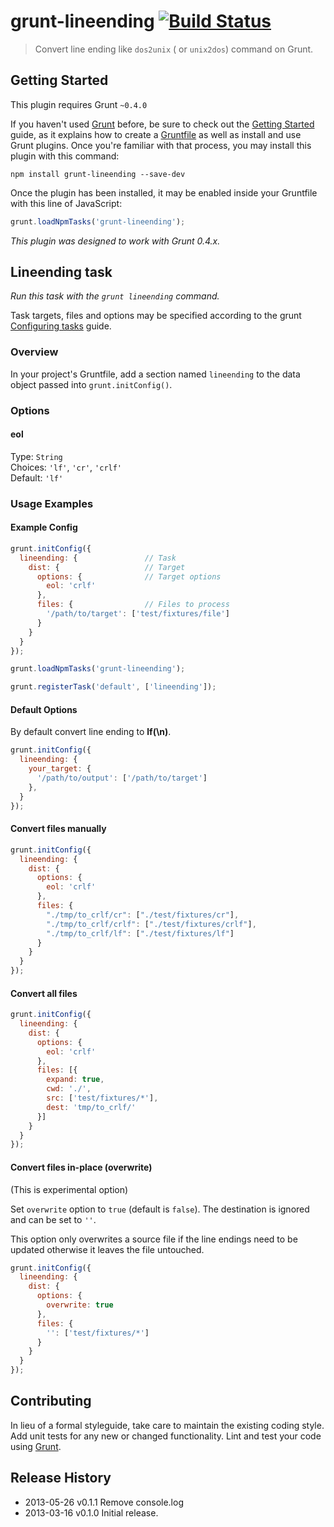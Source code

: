 # grunt-lineending [![Build Status](https://travis-ci.org/suisho/grunt-lineending.png?branch=master)](https://travis-ci.org/suisho/grunt-lineending)

> Convert line ending like `dos2unix` ( or `unix2dos`) command on Grunt.


## Getting Started
This plugin requires Grunt `~0.4.0`

If you haven't used [Grunt](http://gruntjs.com/) before, be sure to check out the [Getting Started](http://gruntjs.com/getting-started) guide, as it explains how to create a [Gruntfile](http://gruntjs.com/sample-gruntfile) as well as install and use Grunt plugins. Once you're familiar with that process, you may install this plugin with this command:

```shell
npm install grunt-lineending --save-dev
```

Once the plugin has been installed, it may be enabled inside your Gruntfile with this line of JavaScript:

```js
grunt.loadNpmTasks('grunt-lineending');
```

*This plugin was designed to work with Grunt 0.4.x.*


## Lineending task
_Run this task with the `grunt lineending` command._

Task targets, files and options may be specified according to the grunt [Configuring tasks](http://gruntjs.com/configuring-tasks) guide.

### Overview
In your project's Gruntfile, add a section named `lineending` to the data object passed into `grunt.initConfig()`.

### Options

#### eol
Type: `String`  
Choices: `'lf'`, `'cr'`, `'crlf'`  
Default: `'lf'`  

### Usage Examples

#### Example Config

```javascript
grunt.initConfig({
  lineending: {               // Task
    dist: {                   // Target
      options: {              // Target options
        eol: 'crlf'
      },
      files: {                // Files to process
        '/path/to/target': ['test/fixtures/file']
      }
    }
  }
});

grunt.loadNpmTasks('grunt-lineending');

grunt.registerTask('default', ['lineending']);
```

#### Default Options
By default convert line ending to <b>lf(\n)</b>.

```js
grunt.initConfig({
  lineending: {
    your_target: {
      '/path/to/output': ['/path/to/target']
    },
  }
});
```

#### Convert files manually
```js
grunt.initConfig({
  lineending: {
    dist: {
      options: {
        eol: 'crlf'
      },
      files: {
        "./tmp/to_crlf/cr": ["./test/fixtures/cr"],
        "./tmp/to_crlf/crlf": ["./test/fixtures/crlf"],
        "./tmp/to_crlf/lf": ["./test/fixtures/lf"]
      }
    }
  }
});
```

#### Convert all files
```js
grunt.initConfig({
  lineending: {
    dist: {
      options: {
        eol: 'crlf'
      },
      files: [{
        expand: true,
        cwd: './',
        src: ['test/fixtures/*'],
        dest: 'tmp/to_crlf/'
      }]
    }
  }
});
```

#### Convert files in-place (overwrite)
(This is experimental option)

Set `overwrite` option to `true` (default is `false`). The destination is ignored and can be set to `''`.

This option only overwrites a source file if the line endings need to be updated otherwise it leaves the file untouched.

```js
grunt.initConfig({
  lineending: {
    dist: {
      options: {
        overwrite: true
      },
      files: {
        '': ['test/fixtures/*']
      }
    }
  }
});
```

## Contributing
In lieu of a formal styleguide, take care to maintain the existing coding style. Add unit tests for any new or changed functionality. Lint and test your code using [Grunt](http://gruntjs.com/).

## Release History
 * 2013-05-26 v0.1.1 Remove console.log
 * 2013-03-16 v0.1.0 Initial release.
